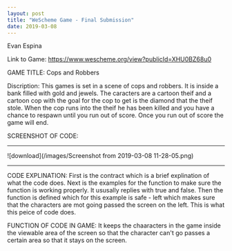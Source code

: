 ```yaml
---
layout: post
title: "WeScheme Game - Final Submission"
date: 2019-03-08
---
```


Evan Espina

Link to Game: https://www.wescheme.org/view?publicId=XHU0BZ68u0

GAME TITLE: Cops and Robbers

Discription: 
This games is set in a scene of cops and robbers. It is inside a bank filled with gold and jewels. The caracters are a cartoon theif and a cartoon cop with the goal for the cop to get is the diamond that the theif stole. When the cop runs into the theif he has been killed and you have a chance to respawn until you run out of score. Once you run out of score the game will end.

SCREENSHOT OF CODE:

* * *
![download](/images/Screenshot from 2019-03-08 11-28-05.png)
* * *
CODE EXPLINATION:
First is the contract which is a brief explination of what the code does. Next is the examples for the function to make sure the function is working properly. It ususally replies with true and false. Then the function is defined which for this example is safe - left which makes sure that the characters are mot going passed the screen on the left. This is what this peice of code does. 

FUNCTION OF CODE IN GAME: 
It keeps the chaaracters in the game inside the viewable area of the screen so that the character can't go passes a certain area so that it stays on the screen.


